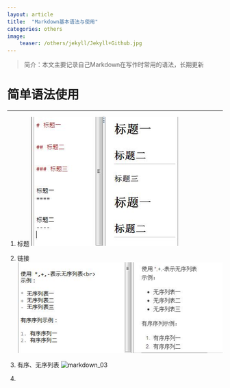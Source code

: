 ```yaml
---
layout: article
title:  "Markdown基本语法与使用"
categories: others
image:
    teaser: /others/jekyll/Jekyll+Github.jpg
---
```

> 简介：本文主要记录自己Markdown在写作时常用的语法，长期更新

# 简单语法使用
---
1. 标题
![markdown_01](/images/others/markdown/markdown_01.jpg)

2. 链接
![markdown_02](/images/others/markdown/markdown_02.jpg)

3. 有序、无序列表
![markdown_03](/images/others/markdown/markdown_03.jpg)

4. 